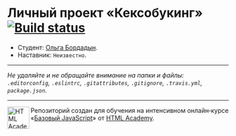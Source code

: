 # Личный проект «Кексобукинг» [![Build status][travis-image]][travis-url]

* Студент: [Ольга Бордадын](https://up.htmlacademy.ru/javascript/11/user/375607).
* Наставник: `Неизвестно`.

---

_Не удаляйте и не обращайте внимание на папки и файлы:_<br>
_`.editorconfig`, `.eslintrc`, `.gitattributes`, `.gitignore`, `.travis.yml`, `package.json`._

---

<a href="https://htmlacademy.ru/intensive/javascript"><img align="left" width="50" height="50" title="HTML Academy" src="https://up.htmlacademy.ru/static/img/intensive/javascript/logo-for-github.svg"></a>

Репозиторий создан для обучения на интенсивном онлайн‑курсе «[Базовый JavaScript](https://htmlacademy.ru/intensive/javascript)» от [HTML Academy](https://htmlacademy.ru).

[travis-image]: https://travis-ci.org/htmlacademy-javascript/375607-keksobooking.svg?branch=master
[travis-url]: https://travis-ci.org/htmlacademy-javascript/375607-keksobooking
